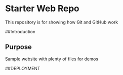 # Starter Web Repo

This repository is for showing how Git and GitHub work

##Introduction

## Purpose

Sample website with plenty of files for demos

##DEPLOYMENT

